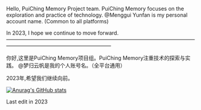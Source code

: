 Hello, PuiChing Memory Project team. PuiChing Memory focuses on the exploration and practice of technology.
@Menggui Yunfan is my personal account name. (Common to all platforms)

In 2023, I hope we continue to move forward.
————————————————————————————————————————————————————————

你好,这里是PuiChing Memory项目组。PuiChing Memory注重技术的探索与实践。
@梦归云帆是我的个人账号名。（全平台通用）

2023年,希望我们继续向前。

[![Anurag's GitHub stats](https://github-readme-stats.vercel.app/api?username=Puiching-Memory&show_icons=true&theme=nord)](https://github.com/anuraghazra/github-readme-stats)

Last edit in 2023

